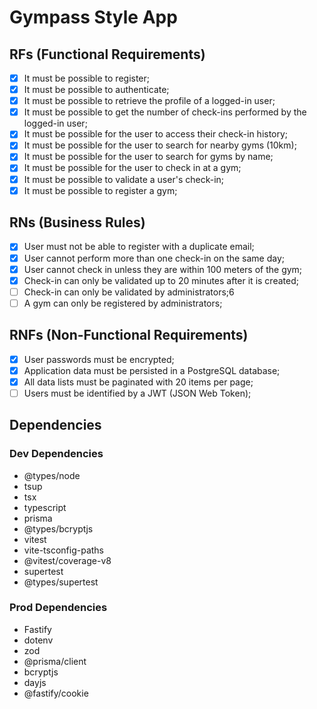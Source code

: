 # Gympass Style App

## RFs (Functional Requirements)
- [X] It must be possible to register;
- [X] It must be possible to authenticate;
- [X] It must be possible to retrieve the profile of a logged-in user;
- [X] It must be possible to get the number of check-ins performed by the logged-in user;
- [X] It must be possible for the user to access their check-in history;
- [X] It must be possible for the user to search for nearby gyms (10km);
- [X] It must be possible for the user to search for gyms by name;
- [X] It must be possible for the user to check in at a gym;
- [X] It must be possible to validate a user's check-in;
- [X] It must be possible to register a gym;

## RNs (Business Rules)
- [X] User must not be able to register with a duplicate email;
- [X] User cannot perform more than one check-in on the same day;
- [X] User cannot check in unless they are within 100 meters of the gym;
- [X] Check-in can only be validated up to 20 minutes after it is created;
- [ ] Check-in can only be validated by administrators;6
- [ ] A gym can only be registered by administrators;

## RNFs (Non-Functional Requirements)
- [X] User passwords must be encrypted;
- [X] Application data must be persisted in a PostgreSQL database;
- [X] All data lists must be paginated with 20 items per page;
- [ ] Users must be identified by a JWT (JSON Web Token);

## Dependencies

### Dev Dependencies

- @types/node
- tsup
- tsx
- typescript
- prisma
- @types/bcryptjs
- vitest
- vite-tsconfig-paths
- @vitest/coverage-v8
- supertest
- @types/supertest

### Prod Dependencies

- Fastify
- dotenv
- zod
- @prisma/client
- bcryptjs
- dayjs
- @fastify/cookie